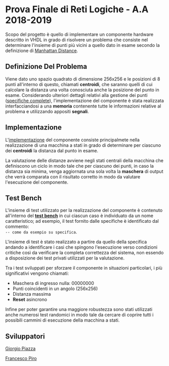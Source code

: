 # Prova Finale di Reti Logiche - A.A 2018-2019
Scopo del progetto è quello di implementare un componente hardware descritto in VHDL in grado di risolvere un problema che consiste nel determinare l'insieme di punti più vicini a quello dato in esame secondo la definizione di [Manhattan Distance](https://en.wikipedia.org/wiki/Taxicab_geometry).

## Definizione Del Problema
Viene dato uno spazio quadrato di dimensione 256x256 e le posizioni di 8 punti all'interno di questo, chiamati __centroidi__, che saranno quelli di cui calcolare la distanza una volta conosciuta anche la posizione del punto in esame. Considerando ulteriori dettagli relativi alla gestione dei punti ([specifiche complete](https://github.com/Megapiro/Progetto-RETI-2019/blob/master/Specifications/Specifica%20_PFRL.pdf)), l'implementazione del componente è stata realizzata interfacciandosi a una __memoria__ contenente tutte le informazioni relative al problema e utilizzando appositi __segnali__.

## Implementazione
L'[implementazione](https://github.com/Megapiro/Progetto-RETI-2019/blob/master/project_piazza_piro.vhd) del componente consiste principalmete nella realizzazione di una macchina a stati in grado di determinare per ciascuno dei __centroidi__ la distanza dal punto in esame.

La valutazione delle distanze avviene negli stati centrali della macchina che definiscono un ciclo in modo tale che per ciascuno dei punti, in caso la distanza sia minima, venga aggiornata una sola volta la __maschera__ di output che verrà comparata con il risultato corretto in modo da valutare l'esecuzione del componente.

## Test Bench
L'insieme di test utilizzato per la realizzazione del componente è contenuto all'interno del __[test bench](https://github.com/Megapiro/Progetto-RETI-2019/blob/master/test_bench.vhd)__ in cui ciascun caso è individuato da un nome caratteristico; ad esempio, il test fornito dalle specifiche è identificato dal commento: <br /> `-- come da esempio su specifica`. 

L'insieme di test è stato realizzato a partire da quello della specifica andando a identificare i casi che spingono l'esecuzione verso condizioni critiche così da verificare la completa correttezza del sistema, non essendo a disposizione dei test privati utilizzati per la valutazione.

Tra i test sviluppati per sforzare il componente in situazioni particolari, i più significativi vengono chiamati:
  * Maschera di ingresso nulla: 00000000
  * Punti coincidenti in un angolo (256x256)
  * Distanza massima
  * __Reset__ asincrono
  
Infine per poter garantire una maggiore robustezza sono stati utilizzati anche numerosi test randomici in modo tale da cercare di coprire tutti i possibili cammini di esecuzione della macchina a stati.  

## Sviluppatori
[Giorgio Piazza](https://github.com/giorgiopiazza)

[Francesco Piro](https://github.com/Megapiro)
